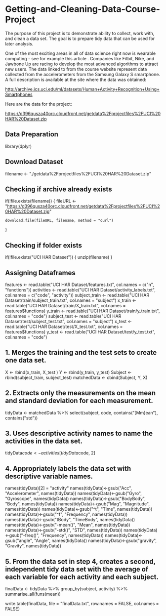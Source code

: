 # Getting-and-Cleaning-Data-Course-Project
The purpose of this project is to demonstrate ability to collect, work with, and clean a data set. The goal is to prepare tidy data that can be used for later analysis.

One of the most exciting areas in all of data science right now is wearable computing - see for example this article . Companies like Fitbit, Nike, and Jawbone Up are racing to develop the most advanced algorithms to attract new users. The data linked to from the course website represent data collected from the accelerometers from the Samsung Galaxy S smartphone. A full description is available at the site where the data was obtained:

http://archive.ics.uci.edu/ml/datasets/Human+Activity+Recognition+Using+Smartphones

Here are the data for the project:

https://d396qusza40orc.cloudfront.net/getdata%2Fprojectfiles%2FUCI%20HAR%20Dataset.zip

## Data Preparation

library(dplyr)

## Download Dataset

filename <- "./getdata%2Fprojectfiles%2FUCI%20HAR%20Dataset.zip"

## Checking if archive already exists

if(!file.exists(filename)) {
        fileURL <- "https://d396qusza40orc.cloudfront.net/getdata%2Fprojectfiles%2FUCI%20HAR%20Dataset.zip"
        
	download.file(fileURL, filename, method = "curl")
}

## Checking if folder exists

if(!file.exists("UCI HAR Dataset")) {
        unzip(filename)
}

## Assigning Dataframes

features <- read.table("UCI HAR Dataset/features.txt", col.names = c("n", "functions"))
activities <- read.table("UCI HAR Dataset/activity_labels.txt", col.names = c("code", "activity"))
subject_train <- read.table("UCI HAR Dataset/train/subject_train.txt", col.names = "subject")
x_train <- read.table("UCI HAR Dataset/train/X_train.txt", col.names = features$functions)
y_train <- read.table("UCI HAR Dataset/train/y_train.txt", col.names = "code")
subject_test <- read.table("UCI HAR Dataset/test/subject_test.txt", col.names = "subject")
x_test <- read.table("UCI HAR Dataset/test/X_test.txt", col.names = features$functions)
y_test <- read.table("UCI HAR Dataset/test/y_test.txt", col.names = "code")

## 1. Merges the training and the test sets to create one data set.

X <- rbind(x_train, X_test )
Y <- rbind(y_train, y_test)
Subject <- rbind(subject_train, subject_test)
matchedData <- cbind(Subject, Y, X)

## 2. Extracts only the measurements on the mean and standard deviation for each measurement.

tidyData <- matchedData %>%
        select(subject, code, contains("[Mm]ean"), contains("std"))
       
## 3. Uses descriptive activity names to name the activities in the data set.

tidyData$code <- activities[tidyData$code, 2]

## 4. Appropriately labels the data set with descriptive variable names.

names(tidyData)[2] = "activity"
names(tidyData)<-gsub("Acc", "Accelerometer", names(tidyData))
names(tidyData)<-gsub("Gyro", "Gyroscope", names(tidyData))
names(tidyData)<-gsub("BodyBody", "Body", names(tidyData))
names(tidyData)<-gsub("Mag", "Magnitude", names(tidyData))
names(tidyData)<-gsub("^t", "Time", names(tidyData))
names(tidyData)<-gsub("^f", "Frequency", names(tidyData))
names(tidyData)<-gsub("tBody", "TimeBody", names(tidyData))
names(tidyData)<-gsub("-mean()", "Mean", names(tidyData))
names(tidyData)<-gsub("-std()", "STD", names(tidyData))
names(tidyData)<-gsub("-freq()", "Frequency", names(tidyData))
names(tidyData)<-gsub("angle", "Angle", names(tidyData))
names(tidyData)<-gsub("gravity", "Gravity", names(tidyData))

## 5. From the data set in step 4, creates a second, independent tidy data set with the average of each variable for each activity and each subject.

finalData <- tidyData %>%
        group_by(subject, activity) %>%
        summarise_all(funs(mean))
        
write.table(finalData, file = "finalData.txt", row.names = FALSE, col.names = FALSE)        
        
      
